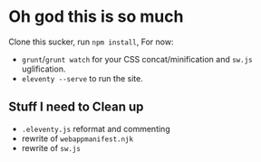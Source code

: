 # Oh god this is so much

Clone this sucker, run `npm install`, For now: 
* `grunt`/`grunt watch` for your CSS concat/minification and `sw.js` uglification.
* `eleventy --serve` to run the site.


## Stuff I need to Clean up

* `.eleventy.js` reformat and commenting
* rewrite of `webappmanifest.njk`
* rewrite of `sw.js`

